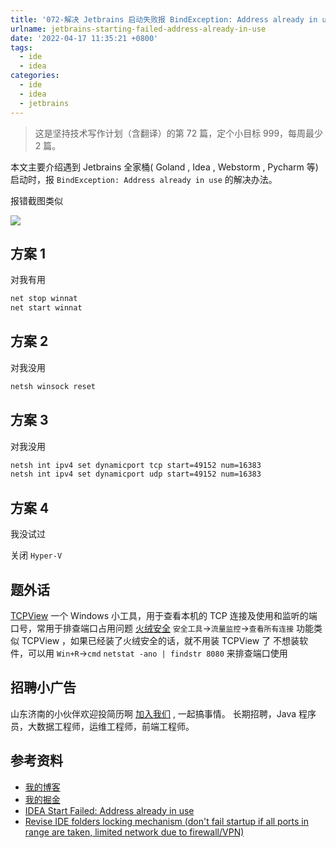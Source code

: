 ```yaml
---
title: '072-解决 Jetbrains 启动失败报 BindException: Address already in use 错误'
urlname: jetbrains-starting-failed-address-already-in-use
date: '2022-04-17 11:35:21 +0800'
tags:
  - ide
  - idea
categories:
  - ide
  - idea
  - jetbrains
---
```


> 这是坚持技术写作计划（含翻译）的第 72 篇，定个小目标 999，每周最少 2 篇。

本文主要介绍遇到 Jetbrains 全家桶( Goland , Idea , Webstorm , Pycharm 等)启动时，报 `BindException: Address already in use` 的解决办法。

报错截图类似

![](https://cdn.nlark.com/yuque/0/2022/png/226273/1650166229031-ff7bff3f-380f-447b-b7b0-a5702f1820ef.png#clientId=u22807112-5082-4&crop=0&crop=0&crop=1&crop=1&from=paste&id=u2288a3bf&margin=%5Bobject%20Object%5D&originHeight=736&originWidth=1395&originalType=url∶=1&rotation=0&showTitle=false&status=done&style=none&taskId=uf8a35234-bf8d-4da8-b87c-44c14b2d116&title=)

<!-- more -->

## 方案 1

对我有用

```bash
net stop winnat
net start winnat
```

## 方案 2

对我没用

```bash
netsh winsock reset
```

## 方案 3

对我没用

```bash
netsh int ipv4 set dynamicport tcp start=49152 num=16383
netsh int ipv4 set dynamicport udp start=49152 num=16383
```

## 方案 4

我没试过

关闭 `Hyper-V`

## 题外话

[TCPView](https://docs.microsoft.com/en-us/sysinternals/downloads/tcpview) 一个 Windows 小工具，用于查看本机的 TCP 连接及使用和监听的端口号，常用于排查端口占用问题
[火绒安全](https://www.huorong.cn/person5.html) `安全工具`->`流量监控`->`查看所有连接` 功能类似 TCPView ，如果已经装了火绒安全的话，就不用装 TCPView 了
不想装软件，可以用 `Win+R`->`cmd` `netstat -ano | findstr 8080` 来排查端口使用

## 招聘小广告

山东济南的小伙伴欢迎投简历啊 [加入我们](https://www.zhipin.com/gongsi/e78fa84f96fef4e733J60tq8EA~~.html) , 一起搞事情。
长期招聘，Java 程序员，大数据工程师，运维工程师，前端工程师。

## 参考资料

- [我的博客](https://anjia0532.github.io/2022/04/17/jetbrains-starting-failed-address-already-in-use/)
- [我的掘金](https://juejin.cn/post/7088269133023805447/)
- [IDEA Start Failed: Address already in use](https://intellij-support.jetbrains.com/hc/en-us/community/posts/360006880600-IDEA-Start-Failed-Address-already-in-use)
- [Revise IDE folders locking mechanism (don't fail startup if all ports in range are taken, limited network due to firewall/VPN)](https://youtrack.jetbrains.com/issue/IDEA-238995)
